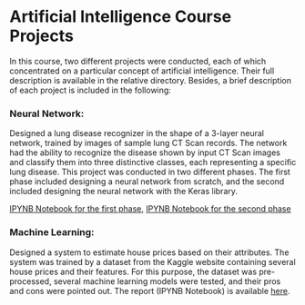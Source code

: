 # Artificial Intelligence Course Projects

In this course, two different projects were conducted, each of which concentrated on a particular concept of artificial intelligence. Their full description is available in the relative directory. Besides, a brief description of each project is included in the following:

### Neural Network: 
Designed a lung disease recognizer in the shape of a 3-layer neural network, trained by images of sample lung CT Scan records. The network had the ability to recognize the disease shown by input CT Scan images and classify them into three distinctive classes, each representing a specific lung disease. This project was conducted in two different phases. The first phase included designing a neural network from scratch, and the second included designing the neural network with the Keras library. 
  
[IPYNB Notebook for the first phase](https://github.com/Sarmadzandi/Artificial-Intelligence-Course-Projects/blob/main/Neural%20Network/AI-Phase-1-Sarmad-Zandi-Goharrizi.ipynb), [IPYNB Notebook for the second phase](https://github.com/Sarmadzandi/Artificial-Intelligence-Course-Projects/blob/main/Neural%20Network/AI-Phase-2-Sarmad-Zandi-Goharrizi.ipynb)

### Machine Learning: 
Designed a system to estimate house prices based on their attributes. The system was trained by a dataset from the Kaggle website containing several house prices and their features. For this purpose, the dataset was pre-processed, several machine learning models were tested, and their pros and cons were pointed out. The report (IPYNB Notebook) is available [here](https://github.com/Sarmadzandi/Artificial-Intelligence-Course-Projects/blob/main/Machine%20Learning/ML-Final.ipynb).
